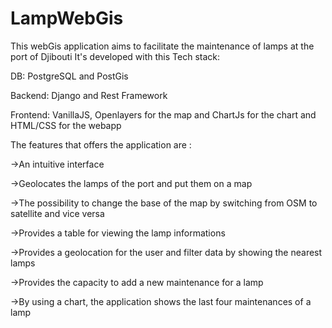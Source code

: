 # LampWebGis
This webGis application aims to facilitate the maintenance of lamps at the port of Djibouti
It's developed with this Tech stack:

DB: PostgreSQL and PostGis 

Backend: Django and Rest Framework

Frontend: VanillaJS, Openlayers for the map and ChartJs for the chart  and HTML/CSS for the webapp

The features that offers the application are : 

->An intuitive interface

->Geolocates the lamps of the port and put them on a map

->The possibility to change the base of the map by switching from OSM to satellite and vice versa

->Provides a table for viewing the lamp informations

->Provides a geolocation for the user and filter data by showing the nearest lamps 

->Provides the capacity to add a new maintenance for a lamp

->By using a chart, the application shows the last four maintenances of a lamp

